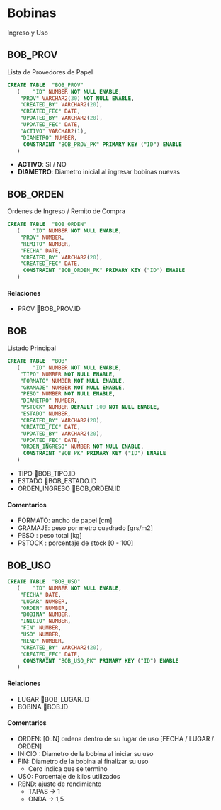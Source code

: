 # Bobinas
Ingreso y Uso

## BOB_PROV
Lista de Provedores de Papel
```SQL
CREATE TABLE  "BOB_PROV" 
   (	"ID" NUMBER NOT NULL ENABLE, 
	"PROV" VARCHAR2(30) NOT NULL ENABLE, 
	"CREATED_BY" VARCHAR2(20), 
	"CREATED_FEC" DATE, 
	"UPDATED_BY" VARCHAR2(20), 
	"UPDATED_FEC" DATE, 
	"ACTIVO" VARCHAR2(1), 
	"DIAMETRO" NUMBER, 
	 CONSTRAINT "BOB_PROV_PK" PRIMARY KEY ("ID") ENABLE
   )
```
- **ACTIVO**: SI / NO
- **DIAMETRO**: Diametro inicial al ingresar bobinas nuevas

## BOB_ORDEN
Ordenes de Ingreso / Remito de Compra
```SQL
CREATE TABLE  "BOB_ORDEN" 
   (	"ID" NUMBER NOT NULL ENABLE, 
	"PROV" NUMBER, 
	"REMITO" NUMBER, 
	"FECHA" DATE, 
	"CREATED_BY" VARCHAR2(20), 
	"CREATED_FEC" DATE, 
	 CONSTRAINT "BOB_ORDEN_PK" PRIMARY KEY ("ID") ENABLE
   )
```
#### Relaciones
- PROV :key:BOB_PROV.ID

## BOB
Listado Principal
```SQL
CREATE TABLE  "BOB" 
   (	"ID" NUMBER NOT NULL ENABLE, 
	"TIPO" NUMBER NOT NULL ENABLE, 
	"FORMATO" NUMBER NOT NULL ENABLE, 
	"GRAMAJE" NUMBER NOT NULL ENABLE, 
	"PESO" NUMBER NOT NULL ENABLE, 
	"DIAMETRO" NUMBER, 
	"PSTOCK" NUMBER DEFAULT 100 NOT NULL ENABLE, 
	"ESTADO" NUMBER, 
	"CREATED_BY" VARCHAR2(20), 
	"CREATED_FEC" DATE, 
	"UPDATED_BY" VARCHAR2(20), 
	"UPDATED_FEC" DATE, 
	"ORDEN_INGRESO" NUMBER NOT NULL ENABLE, 
	 CONSTRAINT "BOB_PK" PRIMARY KEY ("ID") ENABLE
   )
```
- TIPO :key:BOB_TIPO.ID 
- ESTADO :key:BOB_ESTADO.ID
- ORDEN_INGRESO :key:BOB_ORDEN.ID

#### Comentarios
- FORMATO: ancho de papel [cm]
- GRAMAJE: peso por metro cuadrado [grs/m2] 
- PESO : peso total [kg]
- PSTOCK : porcentaje de stock [0 - 100]

## BOB_USO
```SQL
CREATE TABLE  "BOB_USO" 
   (	"ID" NUMBER NOT NULL ENABLE, 
	"FECHA" DATE, 
	"LUGAR" NUMBER, 
	"ORDEN" NUMBER, 
	"BOBINA" NUMBER, 
	"INICIO" NUMBER, 
	"FIN" NUMBER, 
	"USO" NUMBER, 
	"REND" NUMBER, 
	"CREATED_BY" VARCHAR2(20), 
	"CREATED_FEC" DATE, 
	 CONSTRAINT "BOB_USO_PK" PRIMARY KEY ("ID") ENABLE
   )
```
#### Relaciones
- LUGAR	:key:BOB_LUGAR.ID
- BOBINA :key:BOB.ID
#### Comentarios
- ORDEN: [0..N] ordena dentro de su lugar de uso [FECHA / LUGAR / ORDEN]
- INICIO : Diametro de la bobina al iniciar su uso
- FIN: Diametro de la bobina al finalizar su uso 
  - Cero indica que se termino
- USO: Porcentaje de kilos utilizados 
- REND: ajuste de rendimiento
  - TAPAS -> 1
  - ONDA -> 1,5
  
